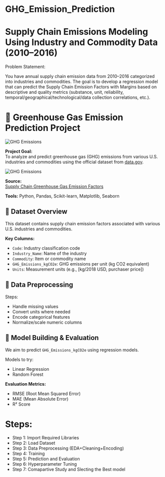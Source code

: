 # GHG_Emission_Prediction

# Supply Chain Emissions Modeling Using Industry and Commodity Data (2010–2016)

Problem Statement:

You have annual supply chain emission data from 2010–2016 categorized into industries and commodities. The goal is to develop a regression model that can predict the Supply Chain Emission Factors with Margins based on descriptive and quality metrics (substance, unit, reliability, temporal/geographical/technological/data collection correlations, etc.).

# 🌱 Greenhouse Gas Emission Prediction Project

![GHG Emissions](https://www.shalom-education.com/wp-content/uploads/2022/12/Shutterstock_1667551381-1-1024x1006.jpg)

**Project Goal:**  
To analyze and predict greenhouse gas (GHG) emissions from various U.S. industries and commodities using the official dataset from [data.gov](https://catalog.data.gov/dataset/supply-chain-greenhouse-gas-emission-factors-for-us-industries-and-commodities).

![GHG Emissions](https://edg.epa.gov/EPALogo.svg)

**Source:**  
[Supply Chain Greenhouse Gas Emission Factors](https://catalog.data.gov/dataset/supply-chain-greenhouse-gas-emission-factors-for-us-industries-and-commodities)

  
**Tools:** Python, Pandas, Scikit-learn, Matplotlib, Seaborn  

## 📂 Dataset Overview

This dataset contains supply chain emission factors associated with various U.S. industries and commodities.

**Key Columns:**
- `Code`: Industry classification code
- `Industry_Name`: Name of the industry
- `Commodity`: Item or commodity name
- `GHG_Emissions_kgCO2e`: GHG emissions per unit (kg CO2 equivalent)
- `Units`: Measurement units (e.g., [kg/2018 USD, purchaser price])

## 🧹 Data Preprocessing

Steps:
- Handle missing values
- Convert units where needed
- Encode categorical features
- Normalize/scale numeric columns

## 🤖 Model Building & Evaluation

We aim to predict `GHG_Emissions_kgCO2e` using regression models.

Models to try:
- Linear Regression
- Random Forest

**Evaluation Metrics:**
- RMSE (Root Mean Squared Error)
- MAE (Mean Absolute Error)
- R² Score

# Steps:
- Step 1: Import Required Libraries
- Step 2: Load Dataset
- Step 3: Data Preprocessing (EDA+Cleaning+Encoding)
- Step 4: Training
- Step 5: Prediction and Evaluation
- Step 6: Hyperparameter Tuning
- Step 7: Comapartive Study and Slecting the Best model 
